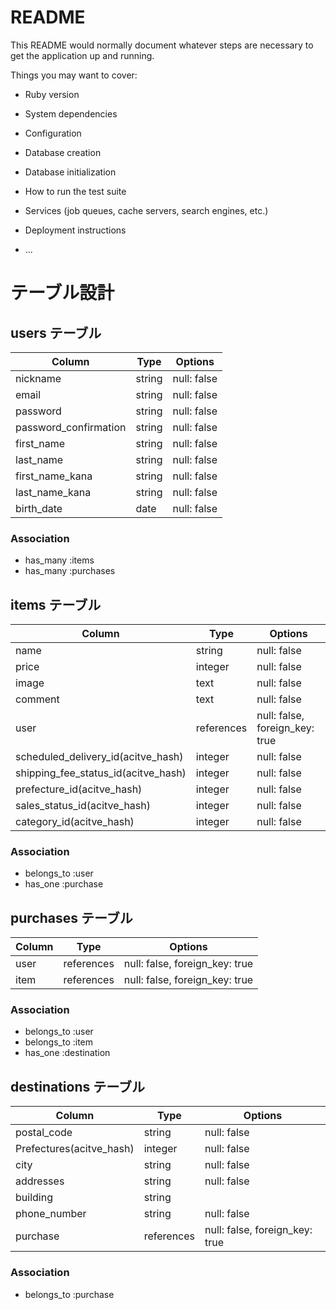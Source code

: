# README

This README would normally document whatever steps are necessary to get the
application up and running.

Things you may want to cover:

* Ruby version

* System dependencies

* Configuration

* Database creation

* Database initialization

* How to run the test suite

* Services (job queues, cache servers, search engines, etc.)

* Deployment instructions

* ...

# テーブル設計

## users テーブル
| Column                 | Type   | Options     | 
|------------------------|--------|-------------|
|nickname                |string  |null: false  |
|email                   |string  |null: false  |
|password                |string  |null: false  |
|password_confirmation   |string  |null: false  |
|first_name              |string  |null: false  |
|last_name               |string  |null: false  |
|first_name_kana         |string  |null: false  |
|last_name_kana          |string  |null: false  |
|birth_date              |date    |null: false  |

### Association

- has_many :items
- has_many :purchases


## items テーブル
| Column                              | Type       | Options                        | 
|-------------------------------------|------------|--------------------------------|
|name                                 |string      |null: false                     |
|price                                |integer     |null: false                     |
|image                                |text        |null: false                     |
|comment                              |text        |null: false                     |
|user                                 |references  |null: false, foreign_key: true  |
|scheduled_delivery_id(acitve_hash)   |integer     |null: false                     |
|shipping_fee_status_id(acitve_hash)  |integer     |null: false                     |
|prefecture_id(acitve_hash)           |integer     |null: false                     |
|sales_status_id(acitve_hash)         |integer     |null: false                     |
|category_id(acitve_hash)             |integer     |null: false                     |

### Association

- belongs_to :user
- has_one :purchase


## purchases テーブル
| Column           | Type       | Options                        | 
|------------------|------------|--------------------------------|
|user              |references  |null: false, foreign_key: true  |
|item              |references  |null: false, foreign_key: true  |


### Association

- belongs_to :user
- belongs_to :item
- has_one :destination


## destinations テーブル
| Column                  | Type       | Options                        | 
|-------------------------|------------|--------------------------------|
|postal_code              |string      |null: false                     |
|Prefectures(acitve_hash) |integer     |null: false                     |
|city                     |string      |null: false                     |
|addresses                |string      |null: false                     |
|building                 |string      |                                |
|phone_number             |string      |null: false                     |
|purchase                 |references  |null: false, foreign_key: true  |


### Association

- belongs_to :purchase



